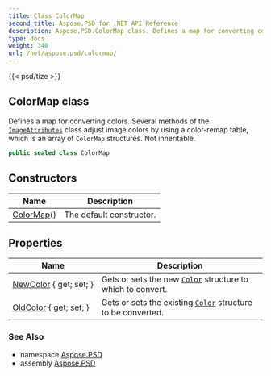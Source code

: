```yaml
---
title: Class ColorMap
second_title: Aspose.PSD for .NET API Reference
description: Aspose.PSD.ColorMap class. Defines a map for converting colors. Several methods of the ImageAttributes class adjust image colors by using a colorremap table which is an array of ColorMap structures. Not inheritable
type: docs
weight: 340
url: /net/aspose.psd/colormap/
---
```

{{< psd/tize >}}
## ColorMap class

Defines a map for converting colors. Several methods of the [`ImageAttributes`](../imageattributes/) class adjust image colors by using a color-remap table, which is an array of `ColorMap` structures. Not inheritable.

```csharp
public sealed class ColorMap
```

## Constructors

| Name | Description |
| --- | --- |
| [ColorMap](colormap/)() | The default constructor. |

## Properties

| Name | Description |
| --- | --- |
| [NewColor](../../aspose.psd/colormap/newcolor/) { get; set; } | Gets or sets the new [`Color`](../color/) structure to which to convert. |
| [OldColor](../../aspose.psd/colormap/oldcolor/) { get; set; } | Gets or sets the existing [`Color`](../color/) structure to be converted. |

### See Also

* namespace [Aspose.PSD](../../aspose.psd/)
* assembly [Aspose.PSD](../../)


